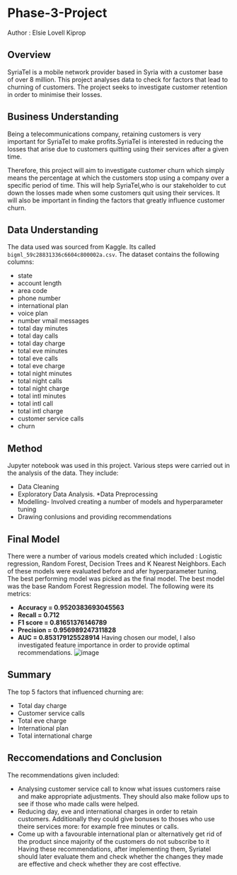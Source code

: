 # Phase-3-Project
Author : Elsie Lovell Kiprop
## Overview
SyriaTel is a mobile network provider based in Syria with a customer base of over 8 million.
This project analyses data to check for factors that lead to churning of customers. The project seeks to investigate customer retention in order to minimise their losses.
## Business Understanding
Being a telecommunications company, retaining customers is very important for SyriaTel to make profits.SyriaTel is interested in reducing the losses that arise due to customers quitting using their services after a given time.

Therefore, this project will aim to investigate customer churn which simply means the percentage at which the customers stop using a company over a specific period of time. This will help SyriaTel,who is our stakeholder to cut down the losses made when some customers quit using their services. It will also be important in finding the factors that greatly influence customer churn.
## Data Understanding 
The data used was sourced from Kaggle. Its called ```bigml_59c28831336c6604c800002a.csv```. 
The dataset contains the following columns:
* state
* account length
* area code
* phone number
* international plan
* voice plan
* number vmail messages
* total day minutes
* total day calls
* total day charge
* total eve minutes
* total eve calls
* total eve charge
* total night minutes
* total night calls
* total night charge
* total intl minutes
* total intl call
* total intl charge
* customer service calls
* churn
## Method
Jupyter notebook was used in this project. Various steps were carried out in the analysis of the data. They include:
* Data Cleaning
* Exploratory Data Analysis.
*Data Preprocessing
* Modelling- Involved creating a  number of models and hyperparameter tuning
* Drawing conlusions and providing recommendations
## Final Model
There were a number of various models created which included : Logistic regression, Random Forest, Decision Trees and K Nearest Neighbors. Each of these models were evaluated  before and afer hyperparameter tuning. The best performing model was picked as the final model. The best model was the base Random Forest Regression model. The following were its metrics:
* **Accuracy = 0.9520383693045563**
* **Recall = 0.712**
* **F1 score = 0.81651376146789**
* **Precision = 0.956989247311828**
* **AUC = 0.853179125528914**
Having chosen our model, I also investigated feature importance in order to provide optimal recommendations.
![image](https://user-images.githubusercontent.com/104361809/182009495-8f28239e-a937-4e94-b338-5d00be06ee79.png)
## Summary
The top 5 factors that influenced churning are:
* Total day charge
* Customer service calls
* Total eve charge
* International plan
* Total international charge
## Reccomendations and Conclusion
The recommendations given included:
* Analysing customer service call to know what issues customers raise and make appropriate adjustments. They should also make follow ups to see if those who made calls were helped.
* Reducing day, eve and international charges in order to retain customers. Additionally they could give bonuses to thoses who use theire services more: for example free minutes or calls.
* Come up with a favourable international plan or alternatively get rid of the product since majority of the customers do not subscribe to it
Having these recommendations, after implementing them, Syriatel should later evaluate them and check whether the changes they made are effective and check whether they are cost effective.
